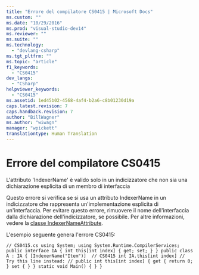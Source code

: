 ```yaml
---
title: "Errore del compilatore CS0415 | Microsoft Docs"
ms.custom: ""
ms.date: "10/29/2016"
ms.prod: "visual-studio-dev14"
ms.reviewer: ""
ms.suite: ""
ms.technology: 
  - "devlang-csharp"
ms.tgt_pltfrm: ""
ms.topic: "article"
f1_keywords: 
  - "CS0415"
dev_langs: 
  - "CSharp"
helpviewer_keywords: 
  - "CS0415"
ms.assetid: 1ed45b02-4568-4af4-b2a6-c8b01230d19a
caps.latest.revision: 7
caps.handback.revision: 7
author: "BillWagner"
ms.author: "wiwagn"
manager: "wpickett"
translationtype: Human Translation
---
```

# Errore del compilatore CS0415
L'attributo 'IndexerName' è valido solo in un indicizzatore che non sia una dichiarazione esplicita di un membro di interfaccia  
  
 Questo errore si verifica se si usa un attributo IndexerName in un indicizzatore che rappresenta un'implementazione esplicita di un'interfaccia. Per evitare questo errore, rimuovere il nome dell'interfaccia dalla dichiarazione dell'indicizzatore, se possibile. Per altre informazioni, vedere la [classe IndexerNameAttribute](frlrfSystemRuntimeCompilerServicesIndexerNameAttributeClassTopic).  
  
 L'esempio seguente genera l'errore CS0415:  
  
```  
// CS0415.cs using System; using System.Runtime.CompilerServices; public interface IA { int this[int index] { get; set; } } public class A : IA { [IndexerName("Item")]  // CS0415 int IA.this[int index] // Try this line instead: // public int this[int index] { get { return 0; } set { } } static void Main() { } }  
```